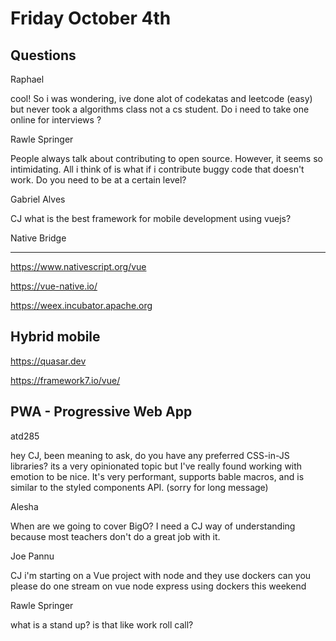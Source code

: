 # Friday October 4th

## Questions

Raphael

cool! So i was wondering, ive done alot of codekatas and leetcode (easy) but never took a algorithms class not a cs student. Do i need to take one online for interviews ?

Rawle Springer

People always talk about contributing to open source. However, it seems so intimidating. All i think of is what if i contribute buggy code that doesn't work. Do you need to be at a certain level?

Gabriel Alves

CJ what is the best framework for mobile development using vuejs?

Native Bridge

---

https://www.nativescript.org/vue

https://vue-native.io/

https://weex.incubator.apache.org


Hybrid mobile
---

https://quasar.dev

https://framework7.io/vue/



PWA - Progressive Web App
---


atd285

hey CJ, been meaning to ask, do you have any preferred CSS-in-JS libraries? its a very opinionated topic but I've really found working with emotion to be nice. It's very performant, supports bable macros, and is similar to the styled components API. (sorry for long message)

Alesha

When are we going to cover BigO? I need a CJ way of understanding because most teachers don't do a great job with it.

Joe Pannu

CJ i'm starting on a Vue project with node and they use dockers can you please do one stream on vue node express using dockers this weekend

Rawle Springer

what is a stand up? is that like work roll call?